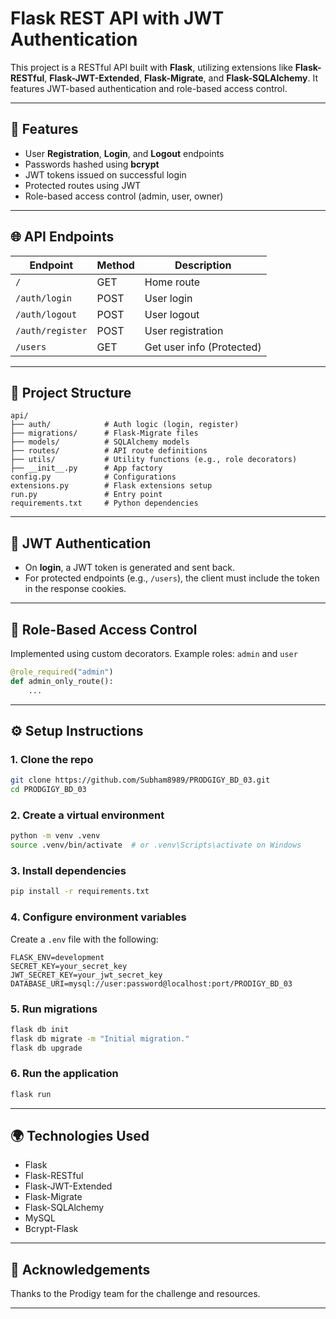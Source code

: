 # Flask REST API with JWT Authentication

This project is a RESTful API built with **Flask**, utilizing extensions like **Flask-RESTful**, **Flask-JWT-Extended**, **Flask-Migrate**, and **Flask-SQLAlchemy**. It features JWT-based authentication and role-based access control.

---

## 🚀 Features

- User **Registration**, **Login**, and **Logout** endpoints
- Passwords hashed using **bcrypt**
- JWT tokens issued on successful login
- Protected routes using JWT
- Role-based access control (admin, user, owner)

---

## 🌐 API Endpoints

| Endpoint             | Method | Description               |
| -------------------- | ------ | ------------------------- |
| `/`                  | GET    | Home route                |
| `/auth/login`        | POST   | User login                |
| `/auth/logout`       | POST   | User logout               |
| `/auth/register`     | POST   | User registration         |
| `/users`             | GET    | Get user info (Protected) |

---

## 📝 Project Structure

```
api/
├── auth/            # Auth logic (login, register)
├── migrations/      # Flask-Migrate files
├── models/          # SQLAlchemy models
├── routes/          # API route definitions
├── utils/           # Utility functions (e.g., role decorators)
├── __init__.py      # App factory
config.py            # Configurations
extensions.py        # Flask extensions setup
run.py               # Entry point
requirements.txt     # Python dependencies
```

---

## 🔐 JWT Authentication

- On **login**, a JWT token is generated and sent back.
- For protected endpoints (e.g., `/users`), the client must include the token in the response cookies.

---

## 🪮 Role-Based Access Control

Implemented using custom decorators. Example roles: `admin` and `user`

```python
@role_required("admin")
def admin_only_route():
    ...
```

---

## ⚙️ Setup Instructions

### 1. Clone the repo

```bash
git clone https://github.com/Subham8989/PRODGIGY_BD_03.git
cd PRODGIGY_BD_03
```

### 2. Create a virtual environment

```bash
python -m venv .venv
source .venv/bin/activate  # or .venv\Scripts\activate on Windows
```

### 3. Install dependencies

```bash
pip install -r requirements.txt
```

### 4. Configure environment variables

Create a `.env` file with the following:

```
FLASK_ENV=development
SECRET_KEY=your_secret_key
JWT_SECRET_KEY=your_jwt_secret_key
DATABASE_URI=mysql://user:password@localhost:port/PRODIGY_BD_03
```

### 5. Run migrations

```bash
flask db init
flask db migrate -m "Initial migration."
flask db upgrade
```

### 6. Run the application

```bash
flask run
```

---

## 🌍 Technologies Used

- Flask
- Flask-RESTful
- Flask-JWT-Extended
- Flask-Migrate
- Flask-SQLAlchemy
- MySQL
- Bcrypt-Flask

---

## 🙏 Acknowledgements

Thanks to the Prodigy team for the challenge and resources.

---